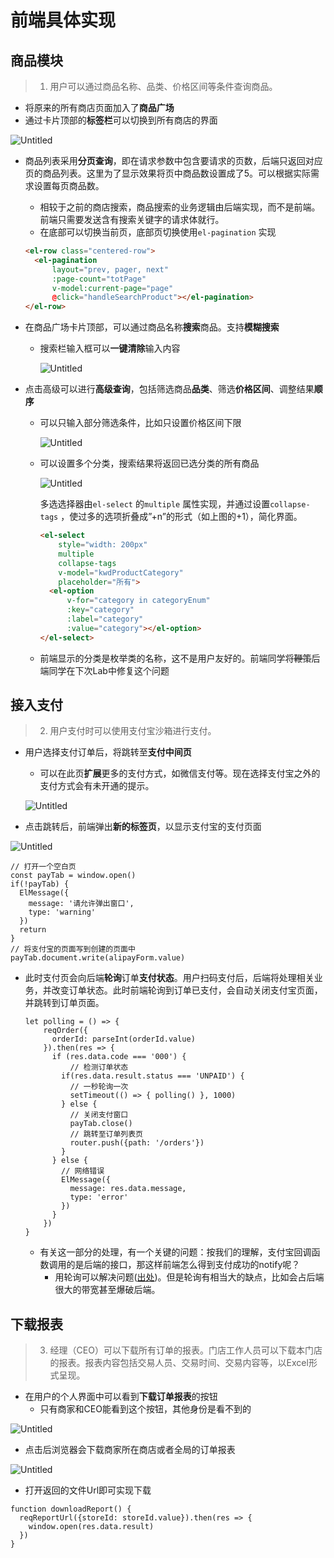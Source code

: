 # 前端具体实现

## 商品模块

> 1. 用户可以通过商品名称、品类、价格区间等条件查询商品。
> 
- 将原来的所有商店页面加入了**商品广场**
- 通过卡片顶部的**标签栏**可以切换到所有商店的界面

![Untitled](%E5%89%8D%E7%AB%AF%E5%85%B7%E4%BD%93%E5%AE%9E%E7%8E%B0%2052708893bb9f4421a571e2351b7bc3fe/Untitled.png)

- 商品列表采用**分页查询**，即在请求参数中包含要请求的页数，后端只返回对应页的商品列表。这里为了显示效果将页中商品数设置成了5。可以根据实际需求设置每页商品数。
    - 相较于之前的商店搜索，商品搜索的业务逻辑由后端实现，而不是前端。前端只需要发送含有搜索关键字的请求体就行。
    - 在底部可以切换当前页，底部页切换使用`el-pagination` 实现
    
    ```html
    <el-row class="centered-row">
      <el-pagination 
    	  layout="prev, pager, next" 
    	  :page-count="totPage" 
    	  v-model:current-page="page" 
    	  @click="handleSearchProduct"></el-pagination>
    </el-row>
    ```
    
- 在商品广场卡片顶部，可以通过商品名称**搜索**商品。支持**模糊搜索**
    - 搜索栏输入框可以**一键清除**输入内容
      
        ![Untitled](%E5%89%8D%E7%AB%AF%E5%85%B7%E4%BD%93%E5%AE%9E%E7%8E%B0%2052708893bb9f4421a571e2351b7bc3fe/Untitled%201.png)
    
- 点击高级可以进行**高级查询**，包括筛选商品**品类**、筛选**价格区间**、调整结果**顺序**
    - 可以只输入部分筛选条件，比如只设置价格区间下限
      
        ![Untitled](%E5%89%8D%E7%AB%AF%E5%85%B7%E4%BD%93%E5%AE%9E%E7%8E%B0%2052708893bb9f4421a571e2351b7bc3fe/Untitled%202.png)
        
    - 可以设置多个分类，搜索结果将返回已选分类的所有商品
      
        ![Untitled](%E5%89%8D%E7%AB%AF%E5%85%B7%E4%BD%93%E5%AE%9E%E7%8E%B0%2052708893bb9f4421a571e2351b7bc3fe/Untitled%203.png)
        
        多选选择器由`el-select` 的`multiple` 属性实现，并通过设置`collapse-tags` ，使过多的选项折叠成”+n”的形式（如上图的+1），简化界面。
        
        ```html
        <el-select 
        	style="width: 200px" 
        	multiple 
        	collapse-tags 
        	v-model="kwdProductCategory" 
        	placeholder="所有">
          <el-option 
        	  v-for="category in categoryEnum" 
        	  :key="category" 
        	  :label="category" 
        	  :value="category"></el-option>
        </el-select>
        ```
        
    - 前端显示的分类是枚举类的名称，这不是用户友好的。前端同学将~~鞭策~~后端同学在下次Lab中修复这个问题

## 接入支付

> 2. 用户支付时可以使用支付宝沙箱进行支付。
> 
- 用户选择支付订单后，将跳转至**支付中间页**
    - 可以在此页**扩展**更多的支付方式，如微信支付等。现在选择支付宝之外的支付方式会有未开通的提示。
    
    ![Untitled](%E5%89%8D%E7%AB%AF%E5%85%B7%E4%BD%93%E5%AE%9E%E7%8E%B0%2052708893bb9f4421a571e2351b7bc3fe/Untitled%204.png)
    
- 点击跳转后，前端弹出**新的标签页**，以显示支付宝的支付页面

![Untitled](%E5%89%8D%E7%AB%AF%E5%85%B7%E4%BD%93%E5%AE%9E%E7%8E%B0%2052708893bb9f4421a571e2351b7bc3fe/Untitled%205.png)

```tsx
// 打开一个空白页
const payTab = window.open()
if(!payTab) {
  ElMessage({
    message: '请允许弹出窗口',
    type: 'warning'
  })
  return
}
// 将支付宝的页面写到创建的页面中
payTab.document.write(alipayForm.value)
```

- 此时支付页会向后端**轮询**订单**支付状态**。用户扫码支付后，后端将处理相关业务，并改变订单状态。此时前端轮询到订单已支付，会自动关闭支付宝页面，并跳转到订单页面。
  
    ```tsx
    let polling = () => {
    	reqOrder({
    	  orderId: parseInt(orderId.value)
    	}).then(res => {
    	  if (res.data.code === '000') {
    		  // 检测订单状态
    	    if(res.data.result.status === 'UNPAID') {
    	      // 一秒轮询一次
    	      setTimeout(() => { polling() }, 1000)
    	    } else {
    	      // 关闭支付窗口
    	      payTab.close()
    	      // 跳转至订单列表页
    	      router.push({path: '/orders'})
    	    }
    	  } else {
    	    // 网络错误
    	    ElMessage({
    	      message: res.data.message,
    	      type: 'error'
    	    })
    	  }
    	})
    }
    ```
    
    - 有关这一部分的处理，有一个关键的问题：按我们的理解，支付宝回调函数调用的是后端的接口，那这样前端怎么得到支付成功的notify呢？
        - 用轮询可以解决问题([出处](https://www.cnblogs.com/kenshinobiy/p/8882722.html))。但是轮询有相当大的缺点，比如会占后端很大的带宽甚至爆破后端。

## 下载报表

> 3. 经理（CEO）可以下载所有订单的报表。门店工作人员可以下载本门店的报表。报表内容包括交易人员、交易时间、交易内容等，以Excel形式呈现。
> 
- 在用户的个人界面中可以看到**下载订单报表**的按钮
    - 只有商家和CEO能看到这个按钮，其他身份是看不到的

![Untitled](%E5%89%8D%E7%AB%AF%E5%85%B7%E4%BD%93%E5%AE%9E%E7%8E%B0%2052708893bb9f4421a571e2351b7bc3fe/Untitled%206.png)

- 点击后浏览器会下载商家所在商店或者全局的订单报表

![Untitled](%E5%89%8D%E7%AB%AF%E5%85%B7%E4%BD%93%E5%AE%9E%E7%8E%B0%2052708893bb9f4421a571e2351b7bc3fe/Untitled%207.png)

- 打开返回的文件Url即可实现下载

```tsx
function downloadReport() {
  reqReportUrl({storeId: storeId.value}).then(res => {
    window.open(res.data.result)
  })
}
```